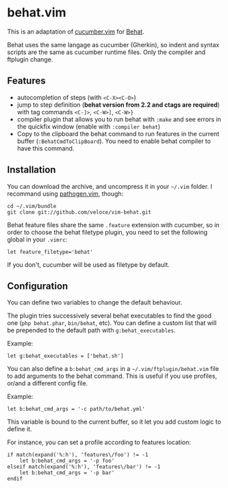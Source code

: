 # behat.vim

This is an adaptation of [cucumber.vim](https://github.com/tpope/vim-cucumber)
for [Behat](http://behat.org).

Behat uses the same langage as cucumber (Gherkin), so indent and syntax scripts
are the same as cucumber runtime files.  Only the compiler and ftplugin change.

## Features

* autocompletion of steps (with `<C-X><C-O>`)
* jump to step definition (**behat version from 2.2 and ctags are required**) with
tag commands `<C-]>`, `<C-W>]`, `<C-W>}`
* compiler plugin that allows you to run behat with `:make` and see errors in 
the quickfix window (enable with `:compiler behat`)
* Copy to the clipboard the behat command to run features in the current buffer
(`:BehatCmdToClipBoard`). You need to enable behat compiler to have this command.

## Installation

You can download the archive, and uncompress it in your `~/.vim` folder. 
I recommand using [pathogen.vim](https://github.com/tpope/vim-pathogen), though:

    cd ~/.vim/bundle
    git clone git://github.com/veloce/vim-behat.git

Behat feature files share the same `.feature` extension with cucumber, so in
order to choose the behat filetype plugin, you need to set the following global 
in your `.vimrc`:

    let feature_filetype='behat'

If you don't, cucumber will be used as filetype by default.

## Configuration

You can define two variables to change the default behaviour.

The plugin tries successively several behat executables to find the good one
(`php behat.phar`, `bin/behat`, etc). You can define a custom list that will
be prepended to the default path with `g:behat_executables`.

Example:

    let g:behat_executables = ['behat.sh']

You can also define a `b:behat_cmd_args` in a `~/.vim/ftplugin/behat.vim` file
to add arguments to the behat command. This is useful if you use profiles,
or/and a different config file.

Example:

    let b:behat_cmd_args = '-c path/to/behat.yml'

This variable is bound to the current buffer, so it let you add custom logic 
to define it.

For instance, you can set a profile according to features location:

    if match(expand('%:h'), 'features\/foo') != -1
        let b:behat_cmd_args = '-p foo'
    elseif match(expand('%:h'), 'features\/bar') != -1
        let b:behat_cmd_args = '-p bar'
    endif

